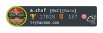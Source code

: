 ![tryhackme stats](https://raw.githubusercontent.com/achufistov/achufistov/master/assets/thm_propic.png)
